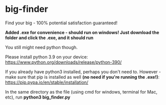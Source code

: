 # big-finder
Find your big - 100% potential satisfaction guaranteed!

**Added .exe for convenience - should run on windows! Just download the folder and click the .exe, and it should run**

You still might need python though.

Please install python 3.9 on your device: https://www.python.org/downloads/release/python-390/

If you already have python3 installed, perhaps you don't need to.
However - make sure that pip is installed as well **(no need if you're running the .exe!)**: https://pip.pypa.io/en/stable/installation/

In the same directory as the file (using cmd for windows, terminal for Mac, etc), run **python3 big_finder.py**

